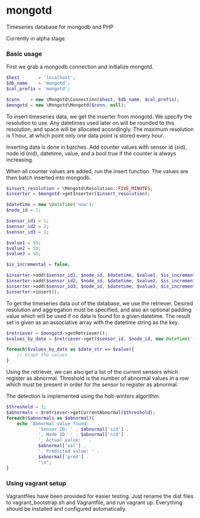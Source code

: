 mongotd
=======

Timeseries database for mongodb and PHP

Currently in alpha stage

### Basic usage

First we grab a mongodb connection and initialize mongotd.
````php
$host       = 'localhost';
$db_name    = 'mongotd';
$col_prefix = 'mongotd';

$conn    = new \Mongotd\Connection($host, $db_name, $col_prefix);
$mongotd = new \Mongotd\Mongotd($conn, null);
````

To insert timeseries data, we get the inserter from mongotd. We specify
the resolution to use. Any datetimes used later on will be rounded to
this resolution, and space will be allocated accordingly. The maximum
resolution is 1 hour, at which point only one data point is stored every hour.

Inserting data is done in batches. Add counter values
with sensor id (sid), node id (nid), datetime, value,
and a bool true if the counter is always increasing.

When all counter values are added, run the insert function.
The values are then batch inserted into mongodb.
````php
$insert_resolution = \Mongotd\Resolution::FIVE_MINUTES;
$inserter = $mongotd->getInserter($insert_resolution);

$datetime = new \DateTime('now');
$node_id = 1;

$sensor_id1 = 1;
$sensor_id2 = 2;
$sensor_id3 = 3;

$value1 = 50;
$value2 = 50;
$value3 = 50;

$is_incremental = false;

$inserter->add($sensor_id1, $node_id, $datetime, $value1, $is_incremental);
$inserter->add($sensor_id2, $node_id, $datetime, $value2, $is_incremental);
$inserter->add($sensor_id3, $node_id, $datetime, $value3, $is_incremental);
$inserter->insert();
````

To get the timeseries data out of the database, we use the retriever.
Desired resolution and aggregation must be specified, and also an
optional padding value which will be used if no data is found for a given datetime.
The result set is given as an associative array with the datetime string as the key.
````php
$retriever = $mongotd->getRetriever();
$values_by_date = $retriever->get($sensor_id, $node_id, new DateTime('-1 day'), new DateTime('now'), \Mongotd\Resolution::DAY, \Mongotd\Aggregation::SUM);

foreach($values_by_date as $date_str => $value){
    // Graph the values
}
````

Using the retriever, we can also get a list of the current
sensors which register as abnormal. Threshold is the number
of abnormal values in a row which must be present in order
for the sensor to register as abnormal.

The detection is implemented using the holt-winters algorithm.
````php
$threshold = 3;
$abnormals = $retriever->getCurrentAbnormal($threshold);
foreach($abnormals as $abnormal){
    echo 'Abnormal value found: ' .
            'Sensor ID: ' . $abnormal['sid'] .
            ', Node ID: ' . $abnormal['nid'] .
            ', Actual value: ' .
            $abnormal['val'] .
            ', Predicted value: ' .
            $abnormal['pred'] .
            "\n";
}
````

### Using vagrant setup
Vagrantfiles have been provided for easier testing.
Just rename the dist files to vagrant_bootstrap.sh and Vagrantfile, and run vagrant up.
Everything should be installed and configured automatically.